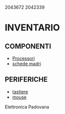 2043672
2042339

# INVENTARIO

## COMPONENTI

- [Processori](./componenti/processori.md)
- [schede madri](./componenti/schede_madri.md)

## PERIFERICHE

- [tastiere](./periferiche/tastiere.md)
- [mouse](./periferiche/mouse.md)

Elettronica Padovana
